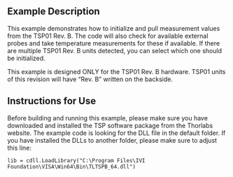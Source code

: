 ## Example Description
This example demonstrates how to initialize and pull measurement values from the TSP01 Rev. B. The code will also check for available external probes and take temperature measurements for these if available. If there are multiple TSP01 Rev. B units detected, you can select which one should be initialized.

This example is designed ONLY for the TSP01 Rev. B hardware. TSP01 units of this revision will have “Rev. B” written on the backside. 

## Instructions for Use

Before building and running this example, please make sure you have downloaded and installed the TSP software package from the Thorlabs website. The example code is looking for the DLL file in the default folder. If you have installed the DLLs to another folder, please make sure to adjust this line:

```
lib = cdll.LoadLibrary("C:\Program Files\IVI Foundation\VISA\Win64\Bin\TLTSPB_64.dll")
```
